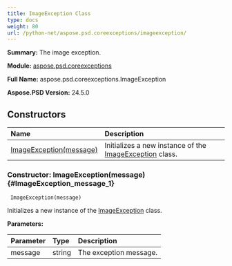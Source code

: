```yaml
---
title: ImageException Class
type: docs
weight: 80
url: /python-net/aspose.psd.coreexceptions/imageexception/
---
```


**Summary:** The image exception.

**Module:** [aspose.psd.coreexceptions](/psd/python-net/aspose.psd.coreexceptions/)

**Full Name:** aspose.psd.coreexceptions.ImageException

**Aspose.PSD Version:** 24.5.0

## **Constructors**
| **Name** | **Description** |
| :- | :- |
| [ImageException(message)](#ImageException_message_1) | Initializes a new instance of the [ImageException](/psd/python-net/aspose.psd.coreexceptions/imageexception/) class. |


### Constructor: ImageException(message) {#ImageException_message_1}


```
 ImageException(message) 
```

Initializes a new instance of the [ImageException](/psd/python-net/aspose.psd.coreexceptions/imageexception/) class.

**Parameters:**

| Parameter | Type | Description |
| :- | :- | :- |
| message | string | The exception message. |

